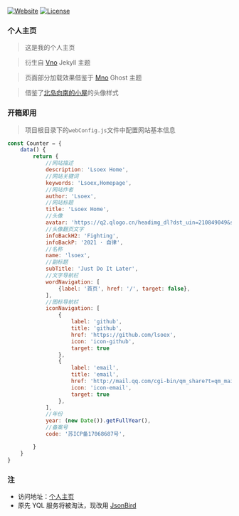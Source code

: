 [![Website](https://img.shields.io/website-up-down-green-red/http/i.dmego.cn.svg)](http://lsoex.com/)
[![License](https://img.shields.io/github/license/dmego/home.github.io.svg)](/LICENSE)

### 个人主页

>这是我的个人主页

>衍生自 [Vno](https://github.com/onevcat/vno-jekyll) Jekyll 主题

>页面部分加载效果借鉴于 [Mno](https://github.com/mcc108/mno) Ghost 主题

>借鉴了[北岛向南的小屋](https://javef.github.io/)的头像样式


### 开箱即用
>项目根目录下的`webConfig.js`文件中配置网站基本信息
```js
const Counter = {
    data() {
        return {
            //网站描述
            description: 'Lsoex Home',
            //网站关键词
            keywords: 'Lsoex,Homepage',
            //网站作者
            author: 'Lsoex',
            //网站标题
            title: 'Lsoex Home',
            //头像
            avatar: 'https://q2.qlogo.cn/headimg_dl?dst_uin=210849049&spec=100',
            //头像翻页文字
            infoBackH2: 'Fighting',
            infoBackP: '2021 · 自律',
            //名称
            name: 'lsoex',
            //副标题
            subTitle: 'Just Do It Later',
            //文字导航栏
            wordNavigation: [
                {label: '首页', href: '/', target: false},
            ],
            //图标导航栏
            iconNavigation: [
                {
                    label: 'github',
                    title: 'github',
                    href: 'https://github.com/lsoex',
                    icon: 'icon-github',
                    target: true
                },
                {
                    label: 'email',
                    title: 'email',
                    href: 'http://mail.qq.com/cgi-bin/qm_share?t=qm_mailme&email=HHVccG9zeWQyf3Nx',
                    icon: 'icon-email',
                    target: true
                },
            ],
            //年份
            year: (new Date()).getFullYear(),
            //备案号
            code: '苏ICP备17068687号',

        }
    }
}

```


### 注

- 访问地址：[个人主页](http://lsoex.com/)
- 原先 YQL 服务将被淘汰，现改用 [JsonBird](https://bird.ioliu.cn/)

